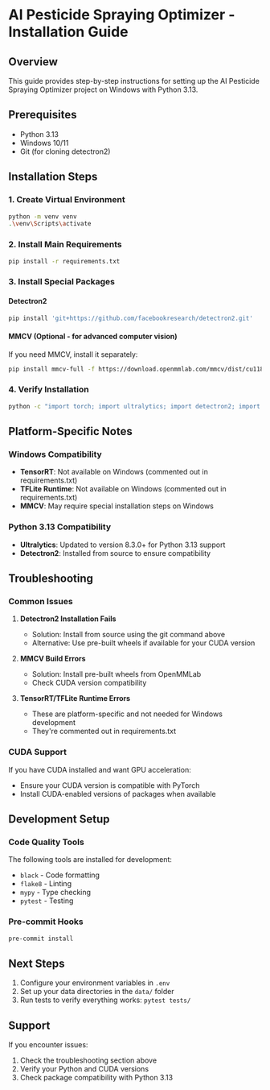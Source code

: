 # AI Pesticide Spraying Optimizer - Installation Guide

## Overview
This guide provides step-by-step instructions for setting up the AI Pesticide Spraying Optimizer project on Windows with Python 3.13.

## Prerequisites
- Python 3.13
- Windows 10/11
- Git (for cloning detectron2)

## Installation Steps

### 1. Create Virtual Environment
```bash
python -m venv venv
.\venv\Scripts\activate
```

### 2. Install Main Requirements
```bash
pip install -r requirements.txt
```

### 3. Install Special Packages

#### Detectron2
```bash
pip install 'git+https://github.com/facebookresearch/detectron2.git'
```

#### MMCV (Optional - for advanced computer vision)
If you need MMCV, install it separately:
```bash
pip install mmcv-full -f https://download.openmmlab.com/mmcv/dist/cu118/torch2.0/index.html
```

### 4. Verify Installation
```bash
python -c "import torch; import ultralytics; import detectron2; import cv2; print('All key packages imported successfully!')"
```

## Platform-Specific Notes

### Windows Compatibility
- **TensorRT**: Not available on Windows (commented out in requirements.txt)
- **TFLite Runtime**: Not available on Windows (commented out in requirements.txt)
- **MMCV**: May require special installation steps on Windows

### Python 3.13 Compatibility
- **Ultralytics**: Updated to version 8.3.0+ for Python 3.13 support
- **Detectron2**: Installed from source to ensure compatibility

## Troubleshooting

### Common Issues

1. **Detectron2 Installation Fails**
   - Solution: Install from source using the git command above
   - Alternative: Use pre-built wheels if available for your CUDA version

2. **MMCV Build Errors**
   - Solution: Install pre-built wheels from OpenMMLab
   - Check CUDA version compatibility

3. **TensorRT/TFLite Runtime Errors**
   - These are platform-specific and not needed for Windows development
   - They're commented out in requirements.txt

### CUDA Support
If you have CUDA installed and want GPU acceleration:
- Ensure your CUDA version is compatible with PyTorch
- Install CUDA-enabled versions of packages when available

## Development Setup

### Code Quality Tools
The following tools are installed for development:
- `black` - Code formatting
- `flake8` - Linting
- `mypy` - Type checking
- `pytest` - Testing

### Pre-commit Hooks
```bash
pre-commit install
```

## Next Steps
1. Configure your environment variables in `.env`
2. Set up your data directories in the `data/` folder
3. Run tests to verify everything works: `pytest tests/`

## Support
If you encounter issues:
1. Check the troubleshooting section above
2. Verify your Python and CUDA versions
3. Check package compatibility with Python 3.13
